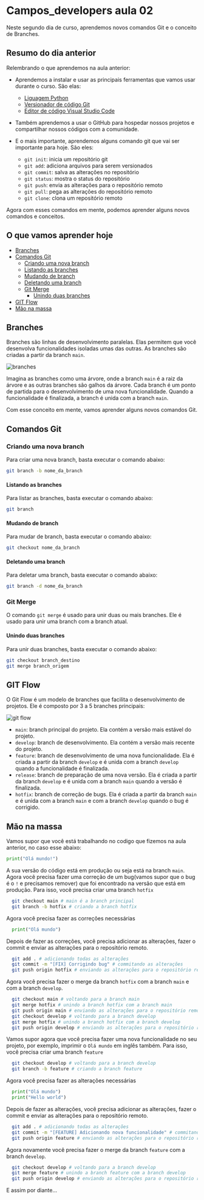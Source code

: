 # Campos_developers aula 02

Neste segundo dia de curso, aprendemos novos comandos Git e o conceito de Branches.

## Resumo do dia anterior

Relembrando o que aprendemos na aula anterior:

- Aprendemos a instalar e usar as principais ferramentas que vamos usar durante o curso. São elas:
  - [Liguagem Python](https://www.python.org/)
  - [Versionador de código Git](https://git-scm.com/)
  - [Editor de código Visual Studio Code](https://code.visualstudio.com/)
- Também aprendemos a usar o GitHub para hospedar nossos projetos e compartilhar nossos códigos com a comunidade.

- E o mais importante, aprendemos alguns comando git que vai ser importante para hoje. São eles:
  - `git init`: inicia um repositório git
  - `git add`: adiciona arquivos para serem versionados
  - `git commit`: salva as alterações no repositório
  - `git status`: mostra o status do repositório
  - `git push`: envia as alterações para o repositório remoto
  - `git pull`: pega as alterações do repositório remoto
  - `git clone`: clona um repositório remoto

Agora com esses comandos em mente, podemos aprender alguns novos comandos e conceitos.

## O que vamos aprender hoje

- [Branches](#branches)
- [Comandos Git](#comandos-git)
  - [Criando uma nova branch](#criando-uma-nova-branch)
  - [Listando as branches](#listando-as-branches)
  - [Mudando de branch](#mudando-de-branch)
  - [Deletando uma branch](#deletando-uma-branch)
  - [Git Merge](#git-merge)
    - [Unindo duas branches](#unindo-duas-branches)
- [GIT Flow](#git-flow)
- [Mão na massa](#mão-na-massa)


## Branches

Branches são linhas de desenvolvimento paralelas. Elas permitem que você desenvolva funcionalidades isoladas umas das outras. As branches são criadas a partir da branch `main`.

![branches](https://res.cloudinary.com/practicaldev/image/fetch/s--4td_bdCQ--/c_limit%2Cf_auto%2Cfl_progressive%2Cq_auto%2Cw_880/https://thepracticaldev.s3.amazonaws.com/i/7ph91rcm4nkmna10eqmb.jpg)

Imagina as branches como uma árvore, onde a branch `main` é a raiz da árvore e as outras branches são galhos da árvore.
Cada branch é um ponto de partida para o desenvolvimento de uma nova funcionalidade. Quando a funcionalidade é finalizada, a branch é unida com a branch `main`.

Com esse conceito em mente, vamos aprender alguns novos comandos Git.

## Comandos Git

### Criando uma nova branch

Para criar uma nova branch, basta executar o comando abaixo:

```bash
git branch -b nome_da_branch
```

#### Listando as branches

Para listar as branches, basta executar o comando abaixo:

```bash
git branch
```

#### Mudando de branch

Para mudar de branch, basta executar o comando abaixo:

```bash
git checkout nome_da_branch
```

#### Deletando uma branch

Para deletar uma branch, basta executar o comando abaixo:

```bash
git branch -d nome_da_branch
```

### Git Merge

O comando `git merge` é usado para unir duas ou mais branches. Ele é usado para unir uma branch com a branch atual.

#### Unindo duas branches

Para unir duas branches, basta executar o comando abaixo:

```bash
git checkout branch_destino
git merge branch_origem
```

## GIT Flow

O Git Flow é um modelo de branches que facilita o desenvolvimento de projetos. Ele é composto por 3 a 5 branches principais:

![git flow](https://www.alura.com.br/artigos/assets/git-flow-o-que-e-como-quando-utilizar/imagem3.png)

- `main`: branch principal do projeto. Ela contém a versão mais estável do projeto.
- `develop`: branch de desenvolvimento. Ela contém a versão mais recente do projeto.
- `feature`: branch de desenvolvimento de uma nova funcionalidade. Ela é criada a partir da branch `develop` e é unida com a branch `develop` quando a funcionalidade é finalizada.
- `release`: branch de preparação de uma nova versão. Ela é criada a partir da branch `develop` e é unida com a branch `main` quando a versão é finalizada.
- `hotfix`: branch de correção de bugs. Ela é criada a partir da branch `main` e é unida com a branch `main` e com a branch `develop` quando o bug é corrigido.

## Mão na massa

Vamos supor que você está trabalhando no codigo que fizemos na aula anterior, no caso esse abaixo:

```python
print("Olá mundo!")
```

A sua versão do código está em produção ou seja está na branch `main`. Agora você precisa fazer uma correção de um bug(vamos supor que o bug é o `!` e precisamos remover) que foi encontrado na versão que está em produção. Para isso, você precisa criar uma branch `hotfix`

```bash
  git checkout main # main é a branch principal
  git branch -b hotfix # criando a branch hotfix
```

Agora você precisa fazer as correções necessárias

```python
  print("Olá mundo")
```

Depois de fazer as correções, você precisa adicionar as alterações, fazer o commit e enviar as alterações para o repositório remoto.

```bash
  git add . # adicionando todas as alterações
  git commit -m "[FIX] Corrigindo bug" # commitando as alterações
  git push origin hotfix # enviando as alterações para o repositório remoto
```

Agora você precisa fazer o merge da branch `hotfix` com a branch `main` e com a branch `develop`.

```bash
  git checkout main # voltando para a branch main
  git merge hotfix # unindo a branch hotfix com a branch main
  git push origin main # enviando as alterações para o repositório remoto
  git checkout develop # voltando para a branch develop
  git merge hotfix # unindo a branch hotfix com a branch develop
  git push origin develop # enviando as alterações para o repositório remoto
```

Vamos supor agora que você precisa fazer uma nova funcionalidade no seu projeto, por exemplo, imprimir o `Olá mundo` em inglês também. Para isso, você precisa criar uma branch `feature`

```bash
  git checkout develop # voltando para a branch develop
  git branch -b feature # criando a branch feature
```

Agora você precisa fazer as alterações necessárias

```python
  print("Olá mundo")
  print("Hello world")
```

Depois de fazer as alterações, você precisa adicionar as alterações, fazer o commit e enviar as alterações para o repositório remoto.

```bash
  git add . # adicionando todas as alterações
  git commit -m "[FEATURE] Adicionando nova funcionalidade" # commitando as alterações
  git push origin feature # enviando as alterações para o repositório remoto
```

Agora novamente você precisa fazer o merge da branch `feature` com a branch `develop`.

```bash
  git checkout develop # voltando para a branch develop
  git merge feature # unindo a branch feature com a branch develop
  git push origin develop # enviando as alterações para o repositório remoto
```

E assim por diante...
